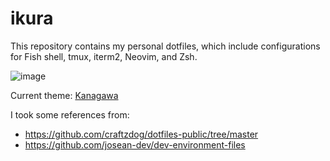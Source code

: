 # ikura

This repository contains my personal dotfiles, which include configurations for Fish shell, tmux, iterm2, Neovim, and Zsh.

![image](https://github.com/user-attachments/assets/d34b93a0-63e8-4e99-884d-cea2d126d0b0)

Current theme: [Kanagawa](https://github.com/rebelot/kanagawa.nvim)

I took some references from:

- https://github.com/craftzdog/dotfiles-public/tree/master
- https://github.com/josean-dev/dev-environment-files
